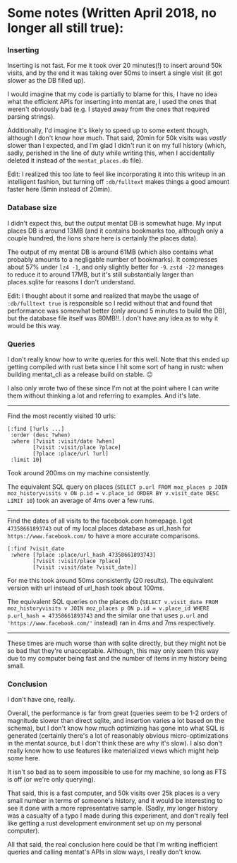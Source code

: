 # Some notes (Written April 2018, no longer all still true):

### Inserting

Inserting is not fast. For me it took over 20 minutes(!) to insert around 50k visits, and by the end it was taking over 50ms to insert a single visit (it got slower as the DB filled up).

I would imagine that my code is partially to blame for this, I have no idea what the efficient APIs for inserting into mentat are, I used the ones that weren't obviously bad (e.g. I stayed away from the ones that required parsing strings).

Additionally, I'd imagine it's likely to speed up to some extent though, although I don't know how much. That said, 20min for 50k visits was *vastly* slower than I expected, and I'm glad I didn't run it on my full history (which, sadly, perished in the line of duty while writing this, when I accidentally deleted it instead of the `mentat_places.db` file).

Edit: I realized this too late to feel like incorporating it into this writeup in an intelligent fashion, but turning off `:db/fulltext` makes things a good amount faster here (5min instead of 20min).

### Database size

I didn't expect this, but the output mentat DB is somewhat huge. My input places DB is around 13MB (and it contains bookmarks too, although only a couple hundred, the lions share here is certainly the places data).

The output of my mentat DB is around 61MB (which also contains what probably amounts to a negligable number of bookmarks). It compresses about 57% under `lz4 -1`, and only slightly better for `-9`. `zstd -22` manages to reduce it to around 17MB, but it's still substantially larger than places.sqlite for reasons I don't understand.

Edit: I thought about it some and realized that maybe the usage of `:db/fulltext true` is responsible so I redid without that and found that performance was somewhat better (only around 5 minutes to build the DB), but the database file itself was 80MB!!. I don't have any idea as to why it would be this way.

### Queries

I don't really know how to write queries for this well. Note that this ended up getting compiled with rust beta since I hit some sort of hang in rustc when building mentat_cli as a release build on stable. 😐

I also only wrote two of these since I'm not at the point where I can write them without thinking a lot and referring to examples. And it's late.

---

Find the most recently visited 10 urls:

```edn
[:find [?urls ...]
 :order (desc ?when)
 :where [?visit :visit/date ?when]
        [?visit :visit/place ?place]
        [?place :place/url ?url]
 :limit 10]
```

Took around 200ms on my machine consistently.

The equivalent SQL query on places (`SELECT p.url FROM moz_places p JOIN moz_historyvisits v ON p.id = v.place_id ORDER BY v.visit_date DESC LIMIT 10`) took an average of 4ms over a few runs.

---

Find the dates of all visits to the facebook.com homepage. I got `47358661893743` out of my local places database as url_hash for `https://www.facebook.com/` to have a more accurate comparisons.

```edn
[:find ?visit_date
 :where [?place :place/url_hash 47358661893743]
        [?visit :visit/place ?place]
        [?visit :visit/date ?visit_date]]
```

For me this took around 50ms consistently (20 results). The equivalent version with url instead of url_hash took about 100ms.

The equivalent SQL queries on the places db (`SELECT v.visit_date FROM moz_historyvisits v JOIN moz_places p ON p.id = v.place_id WHERE p.url_hash = 47358661893743` and the similar one that uses `p.url` and `'https://www.facebook.com/'` instead) ran in 4ms and 7ms respectively.

---

These times are much worse than with sqlite directly, but they might not be so bad that they're unacceptable. Although, this may only seem this way due to my computer being fast and the number of items in my history being small.

### Conclusion

I don't have one, really.

Overall, the performance is far from great (queries seem to be 1-2 orders of magnitude slower than direct sqlite, and insertion varies a lot based on the schema), but I don't know how much optimizing has gone into what SQL is generated (certainly there's a lot of reasonably obvious micro-optimizations in the mentat source, but I don't think these are why it's slow). I also don't really know how to use features like materialized views which might help some here.

It isn't so bad as to seem impossible to use for my machine, so long as FTS is off (or we're only querying).

That said, this is a fast computer, and 50k visits over 25k places is a very small number in terms of someone's history, and it would be interesting to see it done with a more representative sample. (Sadly, my longer history was a casualty of a typo I made during this experiment, and don't really feel like getting a rust development environment set up on my personal computer).

All that said, the real conclusion here could be that I'm writing inefficient queries and calling mentat's APIs in slow ways, I really don't know.
